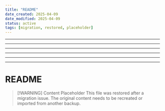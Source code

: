 ```yaml
---
title: "README"
date_created: 2025-04-09
date_modified: 2025-04-09
status: active
tags: [migration, restored, placeholder]
---
```


---

---

---

---

---

---

# README

> [\!WARNING] Content Placeholder
> This file was restored after a migration issue. The original content needs to be recreated or imported from another backup.

